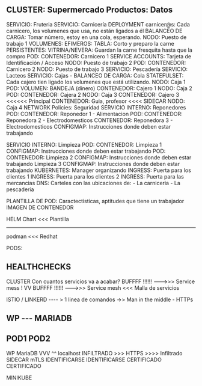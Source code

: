 CLUSTER: Supermercado
Productos: Datos
--------------------------------------------------
SERVICIO: Fruteria
SERVICIO: Carnicería
    DEPLOYMENT carnicer@s: Cada carnicero, los volumenes que usa, no están ligados a él
    BALANCEO DE CARGA: Tomar número, estoy en una cola, esperando.
    NODO: Puesto de trabajo 1 
        VOLUMENES:
            EFIMEROS: TABLA: Corto y preparo la carne
            PERSISTENTES: VITRINA/NEVERA: Guardan la carne fresquita hasta que la compro
        POD: 
            CONTENEDOR: Carnicero 1
            SERVICE ACCOUNTS: Tarjeta de Identificación / Acceso
    NODO: Puesto de trabajo 2
        POD: 
            CONTENEDOR: Carnicero 2
    NODO: Puesto de trabajo 3
SERVICIO: Pescadería
SERVICIO: Lacteos
SERVICIO: Cajas - BALANCEO DE CARGA:  Cola
    STATEFULSET: Cada cajero tien ligado los volumenes que está utilizando.
    NODO: Caja 1
        POD: 
            VOLUMEN: BANDEJA (dinero)
            CONTENEDOR: Cajero 1
    NODO: Caja 2
        POD: 
            CONTENEDOR: Cajera 2
    NODO: Caja 3
            CONTENEDOR: Cajero 3     <<<<<< Principal
            CONTENEDOR: Guia, profesor <<<< SIDECAR
    NODO: Caja 4
NETWORK Policies: Seguridad
SERVICIO INTERNO: Reponedores
    POD: 
            CONTENEDOR: Reponedor 1 - Alimentacion
    POD: 
            CONTENEDOR: Reponedora 2 - Electrodomesticos
            CONTENEDOR: Reponedora 3 - Electrodomesticos
            CONFIGMAP: Instrucciones donde deben estar trabajando

SERVICIO INTERNO: Limpieza
    POD: 
            CONTENEDOR: Limpieza 1
            CONFIGMAP: Instrucciones donde deben estar trabajando
    POD: 
            CONTENEDOR: Limpieza 2
            CONFIGMAP: Instrucciones donde deben estar trabajando
    Limpieza 3
        CONFIGMAP: Instrucciones donde deben estar trabajando
KUBERNETES: Manager organizando
INGRESS: Puerta para los clientes 1
INGRESS: Puerta para los clientes 2
INGRESS: Puerta para las mercancias
DNS: Carteles con las ubicaciones de:
    - La carniceria
    - La pescaderia

PLANTILLA DE POD: 
    Caractectisticas, aptitudes que tiene un trabajador
        IMAGEN DE CONTENEDOR
        
HELM
    Chart <<< Plantilla
    
--------
podman   <<<    Redhat

PODS:

HEALTHCHECKS
-------


CLUSTER
    Con cuantos servicios va a acabar?
        BUFFFF !!!!!!                           --->>>   Service mess !
                                                                VV
        BUFFFF !!!!!!                           --->>>   Service mesh <<< Malla de servicios

ISTIO / LINKERD
    ---- >  1 linea de comandos ->> Man in the middle - HTTPs

WP --- MARIADB
----------

POD1                       POD2
-------------------------------------
   WP                     MariaDB
  VVV                       ^^    localhost
INFILTRADO >>> HTTPS >>>> Infiltrado                           SIDECAR
               mTLS
IDENTIFICARSE             IDENTIFICARSE
CERTIFICADO               CERTIFICADO

MINIKUBE